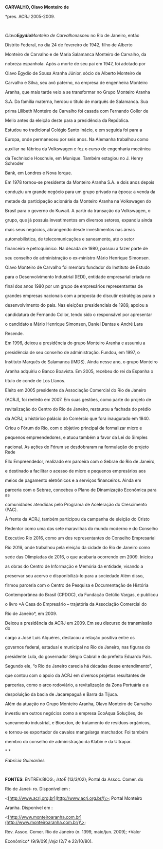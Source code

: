 **CARVALHO, Olavo Monteiro de**



\*pres. ACRJ 2005-2009.



 



*Olavo**Egydio**Monteiro de Carvalho*nasceu no Rio de Janeiro, então

Distrito Federal, no dia 24 de fevereiro de 1942, filho de Alberto

Monteiro de Carvalho e de Maria Salamanca Monteiro de Carvalho, da

nobreza espanhola. Após a morte de seu pai em 1947, foi adotado por

Olavo Egydio de Sousa Aranha Júnior, sócio de Alberto Monteiro de

Carvalho e Silva, seu avô paterno, na empresa de engenheira Monteiro

Aranha, que mais tarde veio a se transformar no Grupo Monteiro Aranha

S.A. Da família materna, herdou o título de marquês de Salamanca. Sua

prima Lilibeth Monteiro de Carvalho foi casada com Fernando Collor de

Mello antes da eleição deste para a presidência da República.



Estudou no tradicional Colégio Santo Inácio, e em seguida foi para a

Europa, onde permaneceu por seis anos. Na Alemanha trabalhou como

auxiliar na fábrica da Volkswagen e fez o curso de engenharia mecânica

da Techniscle Hoschule, em Munique. Também estagiou no J. Henry Schroder

Bank, em Londres e Nova Iorque.



Em 1978 tornou-se presidente da Monteiro Aranha S.A. e dois anos depois

conduziu um grande negócio para um grupo privado na época: a venda da

metade da participação acionária da Monteiro Aranha na Volkswagen do

Brasil para o governo do Kuwait. A partir da transação da Volkswagen, o

grupo, que já possuía investimentos em diversos setores, expandiu ainda

mais seus negócios, abrangendo desde investimentos nas áreas

automobilística, de telecomunicações e saneamento, até o setor

financeiro e petroquímico. Na década de 1980, passou a fazer parte de

seu conselho de administração o ex-ministro Mário Henrique Simonsen.



Olavo Monteiro de Carvalho foi membro fundador do Instituto de Estudo

para o Desenvolvimento Industrial (IEDI), entidade empresarial criada no

final dos anos 1980 por um grupo de empresários representantes de

grandes empresas nacionais com a proposta de discutir estratégias para o

desenvolvimento do país. Nas eleições presidenciais de 1989, apoiou a

candidatura de Fernando Collor, tendo sido o responsável por apresentar

o candidato a Mário Henrique Simonsen, Daniel Dantas e André Lara

Resende.



Em 1996, deixou a presidência do grupo Monteiro Aranha e assumiu a

presidência de seu conselho de administração. Fundou, em 1997, o

Instituto Marquês de Salamanca (IMDS). Ainda nesse ano, o grupo Monteiro

Aranha adquiriu o Banco Boavista. Em 2005, recebeu do rei da Espanha o

título de conde de Los Llanos.



Eleito em 2005 presidente da Associação Comercial do Rio de Janeiro

(ACRJ), foi reeleito em 2007. Em suas gestões, como parte do projeto de

revitalização do Centro do Rio de Janeiro, restaurou a fachada do prédio

da ACRJ, o histórico palácio do Comércio que fora inaugurado em 1940.

Criou o Fórum do Rio, com o objetivo principal de formalizar micro e

pequenos empreendedores, e atuou também a favor da Lei do Simples

nacional. As ações do Fórum se desdobraram na formulação do projeto Rede

Ello Empreendedor, realizado em parceira com o Sebrae do Rio de Janeiro,

e destinado a facilitar o acesso de micro e pequenos empresários aos

meios de pagamento eletrônicos e a serviços financeiros. Ainda em

parceria com o Sebrae, concebeu o Plano de Dinamização Econômica para as

comunidades atendidas pelo Programa de Aceleração do Crescimento (PAC).



À frente da ACRJ, também participou da campanha de eleição do Cristo

Redentor como uma das sete maravilhas do mundo moderno e do Conselho

Executivo Rio 2016, como um dos representantes do Conselho Empresarial

Rio 2016, onde trabalhou pela eleição da cidade do Rio de Janeiro como

sede das Olimpíadas de 2016, o que acabaria ocorrendo em 2009. Iniciou

as obras do Centro de Informação e Memória da entidade, visando a

preservar seu acervo e disponibilizá-lo para a sociedade Além disso,

firmou parceria com o Centro de Pesquisa e Documentação de História

Contemporânea do Brasil (CPDOC), da Fundação Getúlio Vargas, e publicou

o livro *A Casa do Empresário – trajetória da Associação Comercial do

Rio de Janeiro*, em 2009.



Deixou a presidência da ACRJ em 2009. Em seu discurso de transmissão do

cargo a José Luís Alquéres, destacou a relação positiva entre os

governos federal, estadual e municipal no Rio de Janeiro, nas figuras do

presidente Lula, do governador Sérgio Cabral e do prefeito Eduardo Pais.

Segundo ele, “o Rio de Janeiro carecia há décadas desse entendimento”,

que contou com o apoio da ACRJ em diversos projetos resultantes de

parcerias, como o arco rodoviário, a revitalização da Zona Portuária e a

despoluição da bacia de Jacarepaguá e Barra da Tijuca.



Além da atuação no Grupo Monteiro Aranha, Olavo Monteiro de Carvalho

investiu em outros negócios como a empresa EcoAqua Soluções, de

saneamento industrial, e Bioexton, de tratamento de resíduos orgânicos,

e tornou-se exportador de cavalos mangalarga marchador. Foi também

membro do conselho de administração da Klabin e da Ultrapar.



* *



*Fabrícia Guimarães*



 



**FONTES**: ENTREV.BIOG.; *IstoÉ* (13/3/02); Portal da Assoc. Comer. do

Rio de Janei- ro. Disponível em :

\<[http://www.acrj.org.br](http://www.acrj.org.br/)\>; Portal Monteiro

Aranha. Disponível em :

\<[http://www.monteiroaranha.com.br](http://www.monteiroaranha.com.br/)\>;

Rev. Assoc. Comer. Rio de Janeiro (n. 1399, maio/jun. 2009); *Valor

Econômico* (9/9/09);*Veja* (2/7 e 22/10/80).



 



 



 



 



 



 



 



 



 



 



 



 



 



 



 

